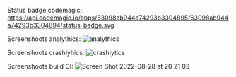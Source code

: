Status badge codemagic: https://api.codemagic.io/apps/63098ab944a74293b3304895/63098ab944a74293b3304894/status_badge.svg 

Screenshoots analythics:
![analythics](https://user-images.githubusercontent.com/93042741/187076035-c6b4037d-8339-48b5-8529-cc2b2c816762.png)

Screenshoots crashlyhics:
![crashlytics](https://user-images.githubusercontent.com/93042741/187076077-4c0794f7-b72f-40d6-bdf2-35aa958b012a.png)

Screenshoots build CI:
![Screen Shot 2022-08-28 at 20 21 03](https://user-images.githubusercontent.com/93042741/187076090-8cefd80a-c389-4fb4-8e1a-cb9cbcfeaf33.png)

